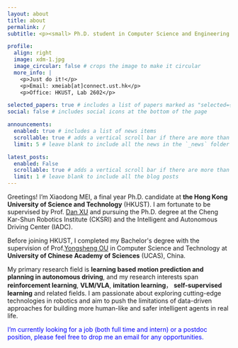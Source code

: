 ```yaml
---
layout: about
title: about
permalink: /
subtitle: <p><small> Ph.D. student in Computer Science and Engineering (CSE) • The Hong Kong University of Science and Technology (HKUST)</small></p>

profile:
  align: right
  image: xdm-1.jpg
  image_circular: false # crops the image to make it circular
  more_info: |
    <p>Just do it!</p>
    <p>Email: xmeiab[at]connect.ust.hk</p>
    <p>Office: HKUST, Lab 2602</p>

selected_papers: true # includes a list of papers marked as "selected={true}"
social: false # includes social icons at the bottom of the page

announcements:
  enabled: true # includes a list of news items
  scrollable: true # adds a vertical scroll bar if there are more than 3 news items
  limit: 5 # leave blank to include all the news in the `_news` folder

latest_posts:
  enabled: False
  scrollable: true # adds a vertical scroll bar if there are more than 3 new posts items
  limit: 1 # leave blank to include all the blog posts
---
```


Greetings! I’m Xiaodong MEI, a final year Ph.D. candidate at **the Hong Kong University of Science and Technology** (HKUST). I am fortunate to be supervised by Prof. [Dan XU](https://www.danxurgb.net/) and pursuing the Ph.D. degree at the Cheng Kar-Shun Robotics Institute (CKSRI) and the Intelligent and Autonomous Driving Center (IADC).

Before joining HKUST, I completed my Bachelor's degree with the supervision of Prof.[Yongsheng OU](https://faculty.dlut.edu.cn/ouyongsheng/en/index.htm) in Computer Science and Technology at **University of Chinese Academy of Sciences** (UCAS), China.

My primary research field is **learning based motion prediction and planning in autonomous driving**, and my research interests span **reinforcement learning**, **VLM/VLA**, **imitation learning**， **self-supervised learning** and related fields. I am passionate about exploring cutting-edge technologies in robotics and aim to push the limitations of data-driven approaches for building more human-like and safer intelligent agents in real life.

<p style="color: blue;">I’m currently looking for a job (both full time and intern) or a postdoc position, please feel free to drop me an email for any opportunities.
